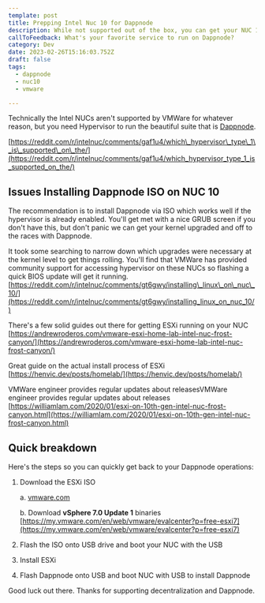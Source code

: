 ```yaml
---
template: post
title: Prepping Intel Nuc 10 for Dappnode
description: While not supported out of the box, you can get your NUC 10 running Dappnode with a few simple steps.
callToFeedback: What's your favorite service to run on Dappnode?
category: Dev
date: 2023-02-26T15:16:03.752Z
draft: false
tags:
  - dappnode
  - nuc10
  - vmware

---
```

Technically the Intel NUCs aren't supported by VMWare for whatever reason, but you need Hypervisor to run the beautiful suite that is [Dappnode](https://dappnode.io).

[https://reddit.com/r/intelnuc/comments/gaf1u4/which\_hypervisor\_type\_1\_is\_supported\_on\_the/](https://reddit.com/r/intelnuc/comments/gaf1u4/which_hypervisor_type_1_is_supported_on_the/)

## Issues Installing Dappnode ISO on NUC 10

The recommendation is to install Dappnode via ISO which works well if the hypervisor is already enabled. You'll get met with a nice GRUB screen if you don't have this, but don't panic we can get your kernel upgraded and off to the races with Dappnode.

It took some searching to narrow down which upgrades were necessary at the kernel level to get things rolling. You'll find that VMWare has provided community support for accessing hypervisor on these NUCs so flashing a quick BIOS update will get it running.
[https://reddit.com/r/intelnuc/comments/gt6gwy/installing\_linux\_on\_nuc\_10/](https://reddit.com/r/intelnuc/comments/gt6gwy/installing_linux_on_nuc_10/)

There's a few solid guides out there for getting ESXi running on your NUC
[https://andrewroderos.com/vmware-esxi-home-lab-intel-nuc-frost-canyon/](https://andrewroderos.com/vmware-esxi-home-lab-intel-nuc-frost-canyon/)

Great guide on the actual install process of ESXi
[https://henvic.dev/posts/homelab/](https://henvic.dev/posts/homelab/)

VMWare engineer provides regular updates about releasesVMWare engineer provides regular updates about releases
[https://williamlam.com/2020/01/esxi-on-10th-gen-intel-nuc-frost-canyon.html](https://williamlam.com/2020/01/esxi-on-10th-gen-intel-nuc-frost-canyon.html)

## Quick breakdown

Here's the steps so you can quickly get back to your Dappnode operations:

1.  Download the ESXi ISO

    a. [vmware.com](http://vmware.com)

    b. Download **vSphere 7.0 Update 1** binaries [https://my.vmware.com/en/web/vmware/evalcenter?p=free-esxi7](https://my.vmware.com/en/web/vmware/evalcenter?p=free-esxi7)

2.  Flash the ISO onto USB drive and boot your NUC with the USB

3.  Install ESXi

4.  Flash Dappnode onto USB and boot NUC with USB to install Dappnode

Good luck out there. Thanks for supporting decentralization and Dappnode.
